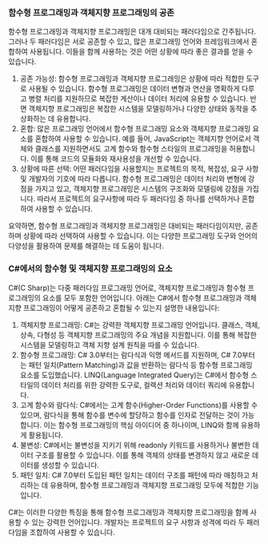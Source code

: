 ### 함수형 프로그래밍과 객체지향 프로그래밍의 공존
함수형 프로그래밍과 객체지향 프로그래밍은 대개 대비되는 패러다임으로 간주됩니다. 그러나 두 패러다임은 서로 공존할 수 있고, 많은 프로그래밍 언어와 프레임워크에서 혼합하여 사용됩니다. 이들을 함께 사용하는 것은 어떤 상황에 따라 좋은 결과를 얻을 수 있습니다.

1. 공존 가능성: 함수형 프로그래밍과 객체지향 프로그래밍은 상황에 따라 적합한 도구로 사용될 수 있습니다. 함수형 프로그래밍은 데이터 변형과 연산을 명확하게 다루고 병렬 처리를 지원하므로 복잡한 계산이나 데이터 처리에 유용할 수 있습니다. 반면 객체지향 프로그래밍은 복잡한 시스템을 모델링하거나 다양한 상태와 동작을 추상화하는 데 유용합니다.
2. 혼합: 많은 프로그래밍 언어에서 함수형 프로그래밍 요소와 객체지향 프로그래밍 요소를 혼합하여 사용할 수 있습니다. 예를 들어, JavaScript는 객체지향 언어로서 객체와 클래스를 지원하면서도 고계 함수와 함수형 스타일의 프로그래밍을 허용합니다. 이를 통해 코드의 모듈화와 재사용성을 개선할 수 있습니다.
3. 상황에 따른 선택: 어떤 패러다임을 사용할지는 프로젝트의 목적, 복잡성, 요구 사항 및 개발자의 기호에 따라 다릅니다. 함수형 프로그래밍은 데이터 처리와 변형에 강점을 가지고 있고, 객체지향 프로그래밍은 시스템의 구조화와 모델링에 강점을 가집니다. 따라서 프로젝트의 요구사항에 따라 두 패러다임 중 하나를 선택하거나 혼합하여 사용할 수 있습니다.

요약하면, 함수형 프로그래밍과 객체지향 프로그래밍은 대비되는 패러다임이지만, 공존하며 상황에 따라 선택하여 사용할 수 있습니다. 이는 다양한 프로그래밍 도구와 언어의 다양성을 활용하여 문제를 해결하는 데 도움이 됩니다.

### C#에서의 함수형 및 객체지향 프로그래밍의 요소
C#(C Sharp)는 다중 패러다임 프로그래밍 언어로, 객체지향 프로그래밍과 함수형 프로그래밍의 요소를 모두 포함한 언어입니다. 아래는 C#에서 함수형 프로그래밍과 객체지향 프로그래밍이 어떻게 공존하고 혼합될 수 있는지 설명한 내용입니다:

1. 객체지향 프로그래밍: C#는 강력한 객체지향 프로그래밍 언어입니다. 클래스, 객체, 상속, 다형성 등 객체지향 프로그래밍의 주요 개념을 지원합니다. 이를 통해 복잡한 시스템을 모델링하고 객체 지향 설계 원칙을 따를 수 있습니다.
2. 함수형 프로그래밍: C# 3.0부터는 람다식과 익명 메서드를 지원하며, C# 7.0부터는 패턴 일치(Pattern Matching)과 값을 반환하는 람다식 등 함수형 프로그래밍 요소를 도입했습니다. LINQ(Language Integrated Query)는 C#에서 함수형 스타일의 데이터 처리를 위한 강력한 도구로, 컬렉션 처리와 데이터 쿼리에 유용합니다.
3. 고계 함수와 람다식: C#에서는 고계 함수(Higher-Order Functions)를 사용할 수 있으며, 람다식을 통해 함수를 변수에 할당하고 함수를 인자로 전달하는 것이 가능합니다. 이는 함수형 프로그래밍의 핵심 아이디어 중 하나이며, LINQ와 함께 유용하게 활용됩니다.
4. 불변성: C#에서는 불변성을 지키기 위해 readonly 키워드를 사용하거나 불변한 데이터 구조를 활용할 수 있습니다. 이를 통해 객체의 상태를 변경하지 않고 새로운 데이터를 생성할 수 있습니다.
5. 패턴 일치: C# 7.0부터 도입된 패턴 일치는 데이터 구조를 패턴에 따라 매칭하고 처리하는 데 유용하며, 함수형 프로그래밍과 객체지향 프로그래밍 모두에 적합한 기능입니다.

C#는 이러한 다양한 특징을 통해 함수형 프로그래밍과 객체지향 프로그래밍을 함께 사용할 수 있는 강력한 언어입니다. 개발자는 프로젝트의 요구 사항과 성격에 따라 두 패러다임을 조합하여 사용할 수 있습니다.